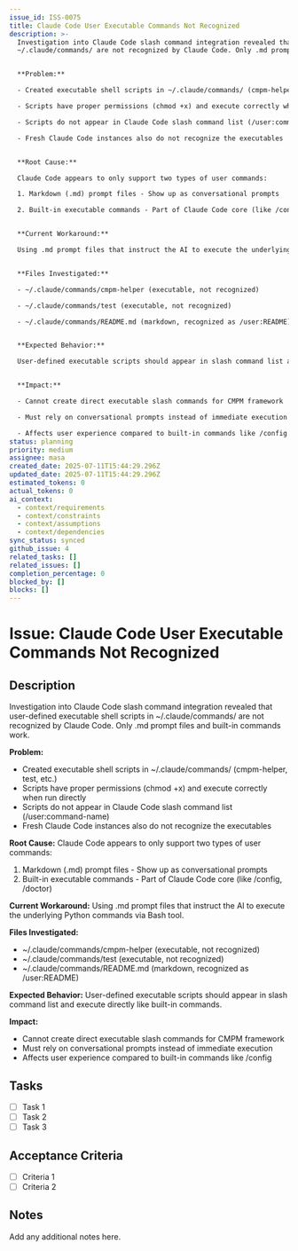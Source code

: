 ```yaml
---
issue_id: ISS-0075
title: Claude Code User Executable Commands Not Recognized
description: >-
  Investigation into Claude Code slash command integration revealed that user-defined executable shell scripts in
  ~/.claude/commands/ are not recognized by Claude Code. Only .md prompt files and built-in commands work.


  **Problem:**

  - Created executable shell scripts in ~/.claude/commands/ (cmpm-helper, test, etc.)

  - Scripts have proper permissions (chmod +x) and execute correctly when run directly

  - Scripts do not appear in Claude Code slash command list (/user:command-name)

  - Fresh Claude Code instances also do not recognize the executables


  **Root Cause:**

  Claude Code appears to only support two types of user commands:

  1. Markdown (.md) prompt files - Show up as conversational prompts

  2. Built-in executable commands - Part of Claude Code core (like /config, /doctor)


  **Current Workaround:**

  Using .md prompt files that instruct the AI to execute the underlying Python commands via Bash tool.


  **Files Investigated:**

  - ~/.claude/commands/cmpm-helper (executable, not recognized)

  - ~/.claude/commands/test (executable, not recognized) 

  - ~/.claude/commands/README.md (markdown, recognized as /user:README)


  **Expected Behavior:**

  User-defined executable scripts should appear in slash command list and execute directly like built-in commands.


  **Impact:**

  - Cannot create direct executable slash commands for CMPM framework

  - Must rely on conversational prompts instead of immediate execution

  - Affects user experience compared to built-in commands like /config
status: planning
priority: medium
assignee: masa
created_date: 2025-07-11T15:44:29.296Z
updated_date: 2025-07-11T15:44:29.296Z
estimated_tokens: 0
actual_tokens: 0
ai_context:
  - context/requirements
  - context/constraints
  - context/assumptions
  - context/dependencies
sync_status: synced
github_issue: 4
related_tasks: []
related_issues: []
completion_percentage: 0
blocked_by: []
blocks: []
---
```


# Issue: Claude Code User Executable Commands Not Recognized

## Description
Investigation into Claude Code slash command integration revealed that user-defined executable shell scripts in ~/.claude/commands/ are not recognized by Claude Code. Only .md prompt files and built-in commands work.

**Problem:**
- Created executable shell scripts in ~/.claude/commands/ (cmpm-helper, test, etc.)
- Scripts have proper permissions (chmod +x) and execute correctly when run directly
- Scripts do not appear in Claude Code slash command list (/user:command-name)
- Fresh Claude Code instances also do not recognize the executables

**Root Cause:**
Claude Code appears to only support two types of user commands:
1. Markdown (.md) prompt files - Show up as conversational prompts
2. Built-in executable commands - Part of Claude Code core (like /config, /doctor)

**Current Workaround:**
Using .md prompt files that instruct the AI to execute the underlying Python commands via Bash tool.

**Files Investigated:**
- ~/.claude/commands/cmpm-helper (executable, not recognized)
- ~/.claude/commands/test (executable, not recognized) 
- ~/.claude/commands/README.md (markdown, recognized as /user:README)

**Expected Behavior:**
User-defined executable scripts should appear in slash command list and execute directly like built-in commands.

**Impact:**
- Cannot create direct executable slash commands for CMPM framework
- Must rely on conversational prompts instead of immediate execution
- Affects user experience compared to built-in commands like /config

## Tasks
- [ ] Task 1
- [ ] Task 2
- [ ] Task 3

## Acceptance Criteria
- [ ] Criteria 1
- [ ] Criteria 2

## Notes
Add any additional notes here.
